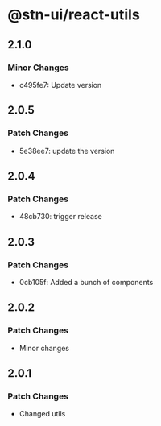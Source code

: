 # @stn-ui/react-utils

## 2.1.0

### Minor Changes

- c495fe7: Update version

## 2.0.5

### Patch Changes

- 5e38ee7: update the version

## 2.0.4

### Patch Changes

- 48cb730: trigger release

## 2.0.3

### Patch Changes

- 0cb105f: Added a bunch of components

## 2.0.2

### Patch Changes

- Minor changes

## 2.0.1

### Patch Changes

- Changed utils
